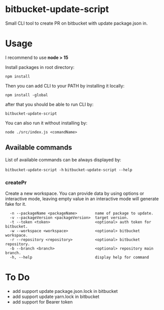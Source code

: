 # bitbucket-update-script

Small CLI tool to create PR on bitbucket with update package.json in.

# Usage

I recommend to use **node > 15**

Install packages in root directory:

`npm install`

Then you can add CLI to your PATH by installing it locally:

`npm install -global`

after that you should be able to run CLI by:

`bitbucket-update-script`

You can also run it without installing by:

`node ./src/index.js <comandName>`

## Available commands

List of available commands can be always displayed by:

`bitbucket-update-script -h`
`bitbucket-update-script --help`

### createPr
Create a new workspace. You can provide data by using options or interactive mode, leaving empty value in an interactive mode will generate fake for it.

```Options:
  -n --packageName <packageName>        name of package to update.
  -v --packageVersion <packageVersion>  target version.
  -t --token <token>                    <optional> auth token for bitbucket.
  -w --workspace <workspace>            <optional> bitbucket workspace.
  -r --repository <repository>          <optional> bitbucket repository.
  -b --branch <branch>                  <optional> repository main branch.
  -h, --help                            display help for command
```

# To Do
* add support update package.json.lock in bitbucket
* add support update yarn.lock in bitbucket
* add support for Bearer token

